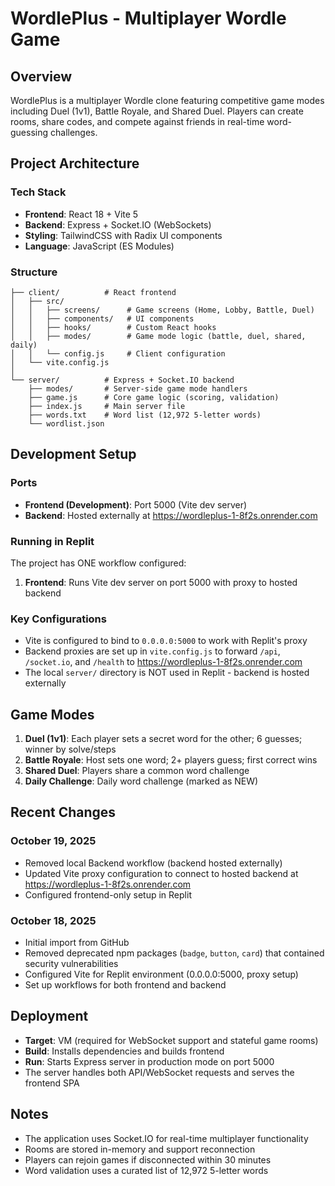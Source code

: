 # WordlePlus - Multiplayer Wordle Game

## Overview
WordlePlus is a multiplayer Wordle clone featuring competitive game modes including Duel (1v1), Battle Royale, and Shared Duel. Players can create rooms, share codes, and compete against friends in real-time word-guessing challenges.

## Project Architecture

### Tech Stack
- **Frontend**: React 18 + Vite 5
- **Backend**: Express + Socket.IO (WebSockets)
- **Styling**: TailwindCSS with Radix UI components
- **Language**: JavaScript (ES Modules)

### Structure
```
├── client/          # React frontend
│   ├── src/
│   │   ├── screens/      # Game screens (Home, Lobby, Battle, Duel)
│   │   ├── components/   # UI components
│   │   ├── hooks/        # Custom React hooks
│   │   ├── modes/        # Game mode logic (battle, duel, shared, daily)
│   │   └── config.js     # Client configuration
│   └── vite.config.js
│
└── server/          # Express + Socket.IO backend
    ├── modes/       # Server-side game mode handlers
    ├── game.js      # Core game logic (scoring, validation)
    ├── index.js     # Main server file
    ├── words.txt    # Word list (12,972 5-letter words)
    └── wordlist.json
```

## Development Setup

### Ports
- **Frontend (Development)**: Port 5000 (Vite dev server)
- **Backend**: Hosted externally at https://wordleplus-1-8f2s.onrender.com

### Running in Replit
The project has ONE workflow configured:
1. **Frontend**: Runs Vite dev server on port 5000 with proxy to hosted backend

### Key Configurations
- Vite is configured to bind to `0.0.0.0:5000` to work with Replit's proxy
- Backend proxies are set up in `vite.config.js` to forward `/api`, `/socket.io`, and `/health` to https://wordleplus-1-8f2s.onrender.com
- The local `server/` directory is NOT used in Replit - backend is hosted externally

## Game Modes

1. **Duel (1v1)**: Each player sets a secret word for the other; 6 guesses; winner by solve/steps
2. **Battle Royale**: Host sets one word; 2+ players guess; first correct wins
3. **Shared Duel**: Players share a common word challenge
4. **Daily Challenge**: Daily word challenge (marked as NEW)

## Recent Changes

### October 19, 2025
- Removed local Backend workflow (backend hosted externally)
- Updated Vite proxy configuration to connect to hosted backend at https://wordleplus-1-8f2s.onrender.com
- Configured frontend-only setup in Replit

### October 18, 2025
- Initial import from GitHub
- Removed deprecated npm packages (`badge`, `button`, `card`) that contained security vulnerabilities
- Configured Vite for Replit environment (0.0.0.0:5000, proxy setup)
- Set up workflows for both frontend and backend

## Deployment
- **Target**: VM (required for WebSocket support and stateful game rooms)
- **Build**: Installs dependencies and builds frontend
- **Run**: Starts Express server in production mode on port 5000
- The server handles both API/WebSocket requests and serves the frontend SPA

## Notes
- The application uses Socket.IO for real-time multiplayer functionality
- Rooms are stored in-memory and support reconnection
- Players can rejoin games if disconnected within 30 minutes
- Word validation uses a curated list of 12,972 5-letter words
